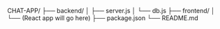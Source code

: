 CHAT-APP/
├── backend/
│   ├── server.js
│   └── db.js
├── frontend/
│   └── (React app will go here)
├── package.json
└── README.md
